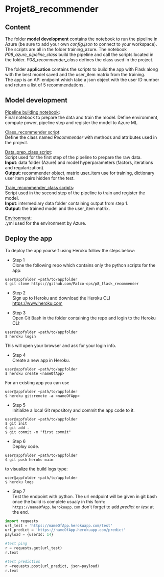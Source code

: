 # Projet8_recommender
## Content
The folder **model development** contains the notebook to run the pipeline in Azure (be sure to add your own *config.json* to connect to your workspace). The scripts are all in the folder training_azure. The notebook *P08_azure_pipeline_class* build the pipeline and call the scripts located in the folder. *P08_recommender_class* defines the class used in the project. 
  
The folder **application** contains the scripts to build the app with Flask along with the best model saved and the user_item matrix from the training.  
The app is an API endpoint which take a json object with the user ID number and return a list of 5 recommendations.

## Model development  
[Pipeline building notebook](https://github.com/Falco-ops/projet8_recommender/blob/main/model_devlopment/p08_azure_pipeline_Class.ipynb):  
Final notebook to prepare the data and train the model. Define environment, compute power, pipeline step and register the model to Azure ML.  

[Class_recommender script](https://github.com/Falco-ops/projet8_recommender/blob/main/model_devlopment/training_azure/class_recommender.py):  
Define the class named _Recommender_ with methods and attributes used in the project.  

[Data_prep_class script](https://github.com/Falco-ops/projet8_recommender/blob/main/model_devlopment/training_azure/data_prep_class.py):  
Script used for the first step of the pipeline to prepare the raw data.  
**Input**: data folder (Azure) and model hyperparameters (factors, iterations and regularization).  
**Output**: recommender object, matrix user_item use for training, dictionary user item pairs hidden for the test.

[Train_recommender_class scripts](https://github.com/Falco-ops/projet8_recommender/blob/main/model_devlopment/training_azure/train_recommender_class.py):    
Script used in the second step of the pipeline to train and register the model.  
**Input**: intermediary data folder containing output from step 1.  
**Output**: the trained model and the user_item matrix.

[Environment](https://github.com/Falco-ops/projet8_recommender/blob/main/model_devlopment/training_azure/env-p8.yml):  
.yml used for the environment by Azure.


## Deploy the app
To deploy the app yourself using Heroku follow the steps below:  
* Step 1  
Clone the following repo which contains only the python scripts for the app:  
```console
user@appfolder ~path/to/appfolder
$ git clone https://github.com/Falco-ops/p8_flask_recommender
```  
  
 * Step 2  
 Sign up to Heroku and download the Heroku CLI <https://www.heroku.com>
 
 * Step 3  
 Open Git Bash in the folder containing the repo and login to the Heroku CLI:  
 ```console
user@appfolder ~path/to/appfolder
 $ heroku login
 ```  
 This will open your browser and ask for your login info.
 
 * Step 4  
 Create a new app in Heroku.  
 ```console
user@appfolder ~path/to/appfolder
 $ heroku create <nameOfApp>
 ```
  For an existing app you can use  
 ```console
user@appfolder ~path/to/appfolder
 $ heroku git:remote -a <nameOfApp>
 ```
 
 * Step 5  
 Initialize a local Git repository and commit the app code to it.  
 ```console
 user@appfolder ~path/to/appfolder
 $ git init 
 $ git add . 
 $ git commit -m "first commit"
 ```
 
 * Step 6  
 Deploy code.    
 ```console
 user@appfolder ~path/to/appfolder
 $ git push heroku main
 ```  
 to visualize the build logs type:  
 ```console
user@appfolder ~path/to/appfolder
$ heroku logs
```
 
 * Step 7  
 Test the endpoint with python.
 The url endpoint will be given in git bash once the build is complete usualy in this form: `https://nameOfApp.herokuapp.com`
 don't forget to add *predict* or *test* at the end.
 ```python
 import requests
 url_test = 'https://nameOfApp.herokuapp.com/test'
 url_predict = 'https://nameOfApp.herokuapp.com/predict'
 payload = {userId: 14}
 
 #test ping
 r = requests.get(url_test)
 r.text
 
 #test prediction
 r =requests.post(url_predict, json=payload)
 r.text
 ```
 
 
 
 
